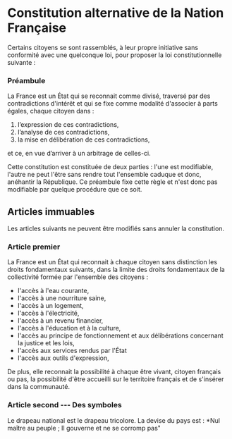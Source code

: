 # Constitution alternative de la Nation Française

Certains citoyens se sont rassemblés, à leur propre initiative sans conformité avec une quelconque loi, pour proposer la loi constitutionnelle suivante :

### Préambule

La France est un État qui se reconnait comme divisé, traversé par des contradictions d'intérêt et qui se fixe comme modalité d'associer à parts égales, chaque citoyen dans :

 1. l’expression de ces contradictions,
 2. l’analyse de ces contradictions,
 3. la mise en délibération de ces contradictions,

et ce, en vue d’arriver à un arbitrage de celles-ci.

Cette constitution est constituée de deux parties : l'une est modifiable, l'autre ne peut l'être sans rendre tout l'ensemble caduque et donc, anéhantir la République. Ce préambule fixe cette règle et n'est donc pas modifiable par quelque procédure que ce soit.

## Articles immuables

Les articles suivants ne peuvent être modifiés sans annuler la constitution.

### Article premier

La France est un État qui reconnait à chaque citoyen sans distinction les droits fondamentaux suivants, dans la limite des droits fondamentaux de la collectivité formée par l'ensemble des citoyens :

 * l'accès à l'eau courante,
 * l'accès à une nourriture saine,
 * l'accès à un logement,
 * l'accès à l'électricité,
 * l'accès à un revenu financier,
 * l'accès à l'éducation et à la culture,
 * l'accès au principe de fonctionnement et aux délibérations concernant la justice et les lois,
 * l'accès aux services rendus par l'État
 * l'accès aux outils d'expression,

De plus, elle reconnait la possibilité à chaque être vivant, citoyen français ou pas, la possibilité d'être accueilli sur le territoire français et de s'insérer dans la communauté.

### Article second --- Des symboles

Le drapeau national est le drapeau tricolore.
La devise du pays est : *Nul maître au peuple ; Il gouverne et ne se corromp pas"
